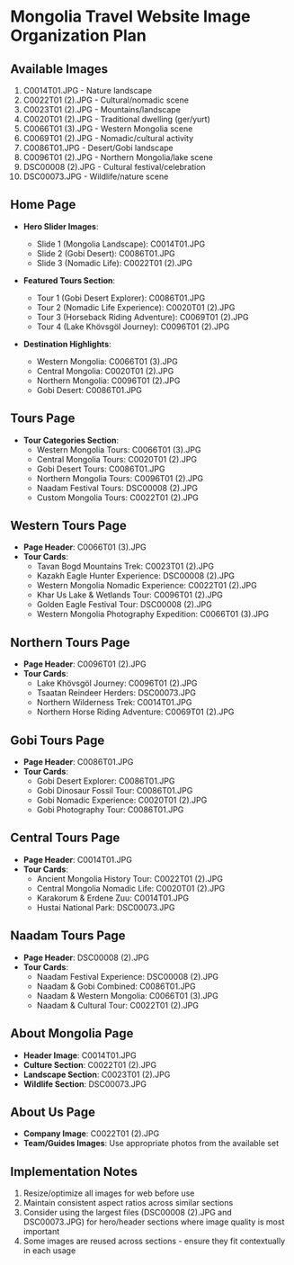 # Mongolia Travel Website Image Organization Plan

## Available Images
1. C0014T01.JPG - Nature landscape
2. C0022T01 (2).JPG - Cultural/nomadic scene
3. C0023T01 (2).JPG - Mountains/landscape
4. C0020T01 (2).JPG - Traditional dwelling (ger/yurt)
5. C0066T01 (3).JPG - Western Mongolia scene
6. C0069T01 (2).JPG - Nomadic/cultural activity
7. C0086T01.JPG - Desert/Gobi landscape
8. C0096T01 (2).JPG - Northern Mongolia/lake scene
9. DSC00008 (2).JPG - Cultural festival/celebration
10. DSC00073.JPG - Wildlife/nature scene

## Home Page
- **Hero Slider Images**:
  - Slide 1 (Mongolia Landscape): C0014T01.JPG
  - Slide 2 (Gobi Desert): C0086T01.JPG
  - Slide 3 (Nomadic Life): C0022T01 (2).JPG

- **Featured Tours Section**:
  - Tour 1 (Gobi Desert Explorer): C0086T01.JPG
  - Tour 2 (Nomadic Life Experience): C0020T01 (2).JPG
  - Tour 3 (Horseback Riding Adventure): C0069T01 (2).JPG
  - Tour 4 (Lake Khövsgöl Journey): C0096T01 (2).JPG

- **Destination Highlights**:
  - Western Mongolia: C0066T01 (3).JPG
  - Central Mongolia: C0020T01 (2).JPG
  - Northern Mongolia: C0096T01 (2).JPG
  - Gobi Desert: C0086T01.JPG

## Tours Page
- **Tour Categories Section**:
  - Western Mongolia Tours: C0066T01 (3).JPG
  - Central Mongolia Tours: C0020T01 (2).JPG
  - Gobi Desert Tours: C0086T01.JPG
  - Northern Mongolia Tours: C0096T01 (2).JPG
  - Naadam Festival Tours: DSC00008 (2).JPG
  - Custom Mongolia Tours: C0022T01 (2).JPG

## Western Tours Page
- **Page Header**: C0066T01 (3).JPG
- **Tour Cards**:
  - Tavan Bogd Mountains Trek: C0023T01 (2).JPG
  - Kazakh Eagle Hunter Experience: DSC00008 (2).JPG
  - Western Mongolia Nomadic Experience: C0022T01 (2).JPG
  - Khar Us Lake & Wetlands Tour: C0096T01 (2).JPG
  - Golden Eagle Festival Tour: DSC00008 (2).JPG
  - Western Mongolia Photography Expedition: C0066T01 (3).JPG

## Northern Tours Page
- **Page Header**: C0096T01 (2).JPG
- **Tour Cards**:
  - Lake Khövsgöl Journey: C0096T01 (2).JPG
  - Tsaatan Reindeer Herders: DSC00073.JPG
  - Northern Wilderness Trek: C0014T01.JPG
  - Northern Horse Riding Adventure: C0069T01 (2).JPG

## Gobi Tours Page
- **Page Header**: C0086T01.JPG
- **Tour Cards**:
  - Gobi Desert Explorer: C0086T01.JPG
  - Gobi Dinosaur Fossil Tour: C0086T01.JPG
  - Gobi Nomadic Experience: C0020T01 (2).JPG
  - Gobi Photography Tour: C0086T01.JPG

## Central Tours Page
- **Page Header**: C0014T01.JPG
- **Tour Cards**:
  - Ancient Mongolia History Tour: C0022T01 (2).JPG
  - Central Mongolia Nomadic Life: C0020T01 (2).JPG
  - Karakorum & Erdene Zuu: C0014T01.JPG
  - Hustai National Park: DSC00073.JPG

## Naadam Tours Page
- **Page Header**: DSC00008 (2).JPG
- **Tour Cards**:
  - Naadam Festival Experience: DSC00008 (2).JPG
  - Naadam & Gobi Combined: C0086T01.JPG
  - Naadam & Western Mongolia: C0066T01 (3).JPG
  - Naadam & Cultural Tour: C0022T01 (2).JPG

## About Mongolia Page
- **Header Image**: C0014T01.JPG
- **Culture Section**: C0022T01 (2).JPG
- **Landscape Section**: C0023T01 (2).JPG
- **Wildlife Section**: DSC00073.JPG

## About Us Page
- **Company Image**: C0022T01 (2).JPG
- **Team/Guides Images**: Use appropriate photos from the available set

## Implementation Notes
1. Resize/optimize all images for web before use
2. Maintain consistent aspect ratios across similar sections
3. Consider using the largest files (DSC00008 (2).JPG and DSC00073.JPG) for hero/header sections where image quality is most important
4. Some images are reused across sections - ensure they fit contextually in each usage 